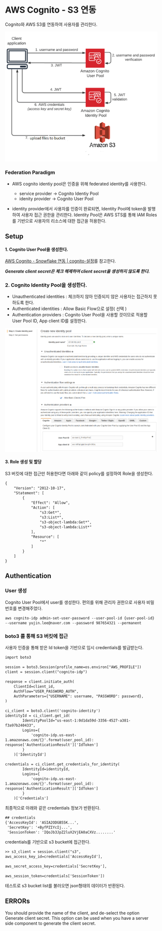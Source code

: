 # AWS Cognito - S3 연동

Cognito와 AWS S3를 연동하여 사용자를 관리한다.  

![](../img/e6bdccc4-8eb8-49c6-ad08-c8a0e4db983c.png)

### Federation Paradigm 
- AWS  cognito identiy pool은 인증을 위해 federated identity를 사용한다.
    - service provider → Cognito Identiy Pool 
    - idenity provider →  Cognito User Pool

- identity provider에서 사용자를 인증이 완료되면, Identity Pool에 token을 발행하여 사용자 접근 권한을 관리한다.  Identity Pool은 AWS STS를 통해 IAM Roles를 기반으로 사용자의 리소스에 대한 접근을 허용한다.  

## Setup
#### 1.   Cognito User Pool을 생성한다. 
[AWS Cognito - Snowflake 연동 | cognito-설정](https://qraftec.atlassian.net/wiki/spaces/QD/pages/151487112/AWS+Cognito+-+Snowflake#cognito-%EC%84%A4%EC%A0%95)를 참고한다.

***Generate client secret은 체크 해제하여 client secret을 생성하지 않도록 한다.***

### 2. Cognito Identity Pool을 생성한다. 
- Unauthenticated identities : 체크하지 않아 인증되지 않은 사용자는 접근하지 못하도록 한다.
- Authenticated identities : Allow Basic Flow으로 설정( 선택 )
- Authentication providers : Cognito User Pool을 사용할 것이므로 적용할 User Pool ID, App client ID를 설정한다.

![](../img/512ce1e4-8786-4be1-ba99-54eca2b0de36.png)

#### 3. Role 생성 및 할당
S3 버킷에 대한 접근만 허용한다면 아래와 같이 policy를 설정하여 Role을 생성한다.
```
{
    "Version": "2012-10-17",
    "Statement": [
        {
            "Effect": "Allow",
            "Action": [
                "s3:Get*",
                "s3:List*",
                "s3-object-lambda:Get*",
                "s3-object-lambda:List*"
            ],
            "Resource": [
                "*"
            ]
        }
    ]
}
```
## Authentication
### User 생성
Cognito User Pool에서 user를 생성한다. 
편의를 위해 관리자 권한으로 사용자 비밀번호를 변경해주었다.
```
aws cognito-idp admin-set-user-password --user-pool-id {user-pool-id} --username yujin.lee@naver.com --password 987654321 --permanent
```
### boto3 를 통해 S3 버킷에 접근
사용자 인증을 통해 받은 Id token을 기반으로 임시 credentials를 발급받는다.

```
import boto3

session = boto3.Session(profile_name=os.environ["AWS_PROFILE"])
client = session.client("cognito-idp")

response = client.initiate_auth(
    ClientId=client_id,
    AuthFlow="USER_PASSWORD_AUTH",
    AuthParameters={"USERNAME": username, "PASSWORD": password},
)  

ci_client = boto3.client('cognito-identity')
identityId = ci_client.get_id(
        IdentityPoolId="us-east-1:0d1da59d-3356-4527-a381-f3a97b240433",
        Logins={
            'cognito-idp.us-east-1.amazonaws.com/{}'.format(user_pool_id): response['AuthenticationResult']['IdToken']
        }
    )['IdentityId']
    
credentials = ci_client.get_credentials_for_identity(
        IdentityId=identityId,
        Logins={
            'cognito-idp.us-east-1.amazonaws.com/{}'.format(user_pool_id): response['AuthenticationResult']['IdToken']
        }
    )['Credentials']
```

최종적으로 아래와 같은 credentials 정보가 반환된다.
```
## credentials
{'AccessKeyId': 'ASIA2ODGB55K...',
 'SecretKey': '+ByfPZIYcIj...',
 'SessionToken': 'IQoJb3JpZ2luX2VjEA0aCXVz........'
```

credentials를 기반으로 s3 bucket에 접근한다.

```
>> s3_client = session.client("s3", aws_access_key_id=credentials['AccessKeyId'], 
                                aws_secret_access_key=credentials['SecretKey'], 
                                aws_session_token=credentials['SessionToken'])
```
테스트로 s3 bucket list를 불러오면 json형태의 데이터가 반환된다.

## ERRORs
You should provide the name of the client, and de-select the option Generate client secret. This option can be used when you have a server side component to generate the client secret.